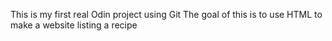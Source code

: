 This is my first real Odin project using Git
The goal of this is to use HTML to make a website listing a recipe